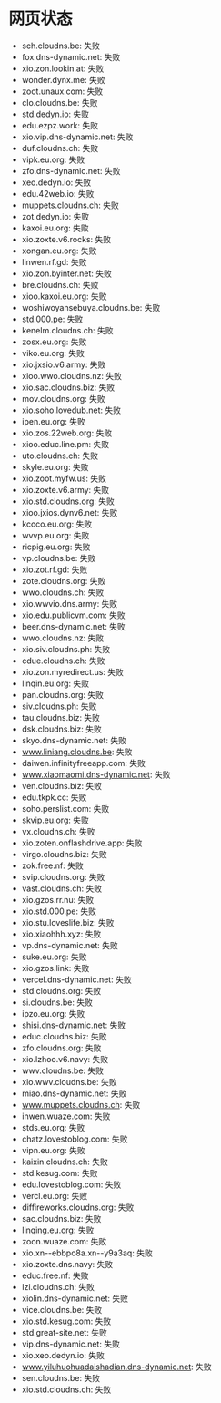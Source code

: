 # 网页状态
- sch.cloudns.be: 失败
- fox.dns-dynamic.net: 失败
- xio.zon.lookin.at: 失败
- wonder.dynx.me: 失败
- zoot.unaux.com: 失败
- clo.cloudns.be: 失败
- std.dedyn.io: 失败
- edu.ezpz.work: 失败
- xio.vip.dns-dynamic.net: 失败
- duf.cloudns.ch: 失败
- vipk.eu.org: 失败
- zfo.dns-dynamic.net: 失败
- xeo.dedyn.io: 失败
- edu.42web.io: 失败
- muppets.cloudns.ch: 失败
- zot.dedyn.io: 失败
- kaxoi.eu.org: 失败
- xio.zoxte.v6.rocks: 失败
- xongan.eu.org: 失败
- linwen.rf.gd: 失败
- xio.zon.byinter.net: 失败
- bre.cloudns.ch: 失败
- xioo.kaxoi.eu.org: 失败
- woshiwoyansebuya.cloudns.be: 失败
- std.000.pe: 失败
- kenelm.cloudns.ch: 失败
- zosx.eu.org: 失败
- viko.eu.org: 失败
- xio.jxsio.v6.army: 失败
- xioo.wwo.cloudns.nz: 失败
- xio.sac.cloudns.biz: 失败
- mov.cloudns.org: 失败
- xio.soho.lovedub.net: 失败
- ipen.eu.org: 失败
- xio.zos.22web.org: 失败
- xioo.educ.line.pm: 失败
- uto.cloudns.ch: 失败
- skyle.eu.org: 失败
- xio.zoot.myfw.us: 失败
- xio.zoxte.v6.army: 失败
- xio.std.cloudns.org: 失败
- xioo.jxios.dynv6.net: 失败
- kcoco.eu.org: 失败
- wvvp.eu.org: 失败
- ricpig.eu.org: 失败
- vp.cloudns.be: 失败
- xio.zot.rf.gd: 失败
- zote.cloudns.org: 失败
- wwo.cloudns.ch: 失败
- xio.wwvio.dns.army: 失败
- xio.edu.publicvm.com: 失败
- beer.dns-dynamic.net: 失败
- wwo.cloudns.nz: 失败
- xio.siv.cloudns.ph: 失败
- cdue.cloudns.ch: 失败
- xio.zon.myredirect.us: 失败
- linqin.eu.org: 失败
- pan.cloudns.org: 失败
- siv.cloudns.ph: 失败
- tau.cloudns.biz: 失败
- dsk.cloudns.biz: 失败
- skyo.dns-dynamic.net: 失败
- www.liniang.cloudns.be: 失败
- daiwen.infinityfreeapp.com: 失败
- www.xiaomaomi.dns-dynamic.net: 失败
- ven.cloudns.biz: 失败
- edu.tkpk.cc: 失败
- soho.perslist.com: 失败
- skvip.eu.org: 失败
- vx.cloudns.ch: 失败
- xio.zoten.onflashdrive.app: 失败
- virgo.cloudns.biz: 失败
- zok.free.nf: 失败
- svip.cloudns.org: 失败
- vast.cloudns.ch: 失败
- xio.gzos.rr.nu: 失败
- xio.std.000.pe: 失败
- xio.stu.loveslife.biz: 失败
- xio.xiaohhh.xyz: 失败
- vp.dns-dynamic.net: 失败
- suke.eu.org: 失败
- xio.gzos.link: 失败
- vercel.dns-dynamic.net: 失败
- std.cloudns.org: 失败
- si.cloudns.be: 失败
- ipzo.eu.org: 失败
- shisi.dns-dynamic.net: 失败
- educ.cloudns.biz: 失败
- zfo.cloudns.org: 失败
- xio.lzhoo.v6.navy: 失败
- wwv.cloudns.be: 失败
- xio.wwv.cloudns.be: 失败
- miao.dns-dynamic.net: 失败
- www.muppets.cloudns.ch: 失败
- inwen.wuaze.com: 失败
- stds.eu.org: 失败
- chatz.lovestoblog.com: 失败
- vipn.eu.org: 失败
- kaixin.cloudns.ch: 失败
- std.kesug.com: 失败
- edu.lovestoblog.com: 失败
- vercl.eu.org: 失败
- diffireworks.cloudns.org: 失败
- sac.cloudns.biz: 失败
- linqing.eu.org: 失败
- zoon.wuaze.com: 失败
- xio.xn--ebbpo8a.xn--y9a3aq: 失败
- xio.zoxte.dns.navy: 失败
- educ.free.nf: 失败
- lzi.cloudns.ch: 失败
- xiolin.dns-dynamic.net: 失败
- vice.cloudns.be: 失败
- xio.std.kesug.com: 失败
- std.great-site.net: 失败
- vip.dns-dynamic.net: 失败
- xio.xeo.dedyn.io: 失败
- www.yiluhuohuadaishadian.dns-dynamic.net: 失败
- sen.cloudns.be: 失败
- xio.std.cloudns.ch: 失败
